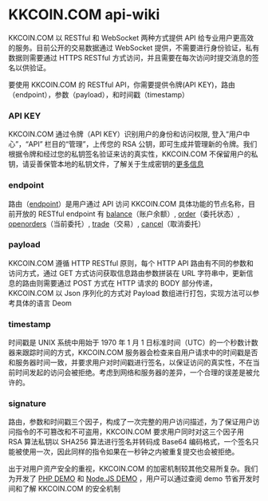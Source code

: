 # KKCOIN.COM api-wiki
KKCOIN.COM 以 RESTful 和 WebSocket 两种方式提供 API 给专业用户更高效的服务。目前公开的交易数据通过 WebSocket 提供，不需要进行身份验证，私有数据则需要通过 HTTPS RESTful 方式访问，并且需要在每次访问时提交消息的签名以供验证。

要使用 KKCOIN.COM 的 RESTful API，你需要提供令牌(API KEY)，路由（endpoint），参数（payload），和时间戳（timestamp）

### API KEY
KKCOIN.COM 通过令牌（API KEY）识别用户的身份和访问权限, 登入“用户中心”，“API” 栏目的“管理”，上传您的 RSA 公钥，即可生成并管理新的令牌。我们根据令牌和经过您的私钥签名验证来访的真实性，KKCOIN.COM 不保留用户的私钥，请妥善保管本地的私钥文件，了解关于生成密钥的[更多信息](https://github.com/KKCoinEx/api-wiki/wiki/RSA-%E5%AF%86%E9%92%A5%E7%94%9F%E6%88%90)

### endpoint
路由（[endpoint](https://github.com/KKCoinEx/api-wiki/wiki/API-RESTful-endpoint)）是用户通过 API 访问 KKCOIN.COM 具体功能的节点名称，目前开放的 RESTful endpoint 有 [balance](https://github.com/KKCoinEx/api-wiki/wiki/API-RESTful-endpoint#balance)（账户余额）, [order](https://github.com/KKCoinEx/api-wiki/wiki/API-RESTful-endpoint#order)（委托状态）, [openorders](https://github.com/KKCoinEx/api-wiki/wiki/API-RESTful-endpoint#openorders)（当前委托）, [trade](https://github.com/KKCoinEx/api-wiki/wiki/API-RESTful-endpoint#trade)（交易）, [cancel](https://github.com/KKCoinEx/api-wiki/wiki/API-RESTful-endpoint#cancel)（取消委托）

### payload
KKCOIN.COM 遵循 HTTP RESTful 原则，每个 HTTP API 路由有不同的参数和访问方式，通过 GET 方式访问获取信息路由参数拼装在 URL 字符串中，更新信息的路由则需要通过 POST 方式在 HTTP 请求的 BODY 部分传递，KKCOIN.COM 以 Json 序列化的方式对 Payload 数组进行打包，实现方法可以参考具体的语言 Deom

### timestamp
时间戳是 UNIX 系统中用始于 1970 年 1 月 1 日标准时间（UTC）的一个秒数计数器来跟踪时间的方式，KKCOIN.COM 服务器会检查来自用户请求中的时间戳是否和服务器时间一致，并要求用户对时间戳进行签名，以保证访问的真实性，不在当前时间发起的访问会被拒绝。考虑到网络和服务器的差异，一个合理的误差是被允许的。

### signature
路由，参数和时间戳三个因子，构成了一次完整的用户访问描述，为了保证用户访问指令的不可篡改和不可盗用，KKCOIN.COM 要求用户同时对这三个因子用 RSA 算法私钥以 SHA256 算法进行签名并转码成 Base64 编码格式，一个签名只能被使用一次，因此同样的指令如果在一秒钟之内被重复提交也会被拒绝。

出于对用户资产安全的重视，KKCOIN.COM 的加密机制较其他交易所复杂。我们为开发了 [PHP DEMO](https://github.com/KKCoinEx/api-php-demo) 和 [Node.JS DEMO](https://github.com/KKCoinEx/nodejs-api-demo) ，用户可以通过查阅 demo 节省开发时间和了解 KKCOIN.COM 的安全机制

